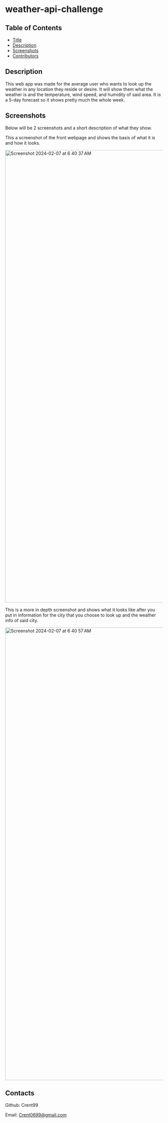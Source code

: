 # weather-api-challenge

## Table of Contents

- [Title](#title)
- [Description](#description)
- [Screenshots](#screenshots)
- [Contributors](#contributors)

## Description

This web app was made for the average user who wants to look up the weather in any location they reside or desire. It will show them what the weather is and the temperature, wind speed, and humidity of said area. It is a 5-day forecast so it shows pretty much the whole week.


## Screenshots

Below will be 2 screenshots and a short description of what they show.

This a screenshot of the front webpage and shows the basis of what it is and how it looks.

<img width="1440" alt="Screenshot 2024-02-07 at 6 40 37 AM" src="https://github.com/Crent99/weather-api-challenge/assets/144420438/9d4a2ba2-105f-41df-ad35-383b643317d8">

This is a more in depth screenshot and shows what it looks like after you put in information for the city that you choose to look up and the weather info of said city.

<img width="1440" alt="Screenshot 2024-02-07 at 6 40 57 AM" src="https://github.com/Crent99/weather-api-challenge/assets/144420438/70df651a-59f9-4fe2-a578-072dba610e5b">

## Contacts

Github: Crent99

Email: Crent0699@gmail.com
